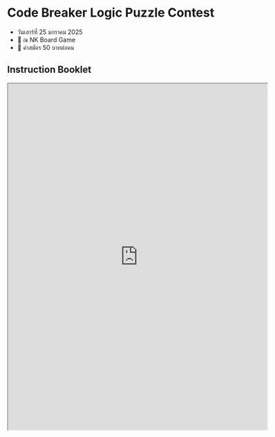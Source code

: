 # Code Breaker Logic Puzzle Contest

- วันเสาร์ที่ 25 มกราคม 2025
- 🔎 ณ NK Board Game 
- 🔎 ค่าสมัคร 50 บาทต่อคน

## Instruction Booklet

<iframe src="https://drive.google.com/file/d/1FSpP3RvqllWGl7NKXW8TevMpeIsunKjX/preview" width="600" height="800" title="file" class="mx-auto max-h-screen"/>

## ตัวอย่างปริศนา

<iframe src="https://puzz.link/p?cbanana/6/6/l2244v3313l" title="puzz.link" width="600" height = "600" class="mx-auto"/>

## ภาพกิจกรรม

## ผลการแข่งขัน